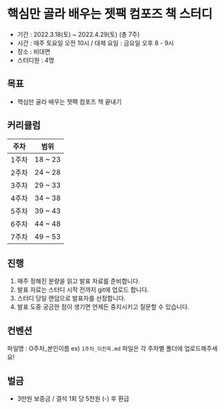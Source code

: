 # 핵심만 골라 배우는 젯팩 컴포즈 책 스터디
- 기간 : 2022.3.18(토) ~ 2022.4.29(토) (총 7주)
- 시간 : 매주 토요일 오전 10시 / 대체 요일 : 금요일 오후 8 - 9시
- 장소 : 비대면
- 스터디원 : 4명

## 목표
- 핵심만 골라 배우는 젯팩 컴포즈 책 끝내기

## 커리큘럼
| 주차 | 범위 |
| --- | --- |
| 1주차 | 18 ~ 23 |
| 2주차 | 24 ~ 28 |  
| 3주차 | 29 ~ 33 |
| 4주차 | 34 ~ 38 | 
| 5주차 | 39 ~ 43 |
| 6주차 | 44 ~ 48 |
| 7주차 | 49 ~ 53 |   

## 진행
1. 매주 정해진 분량을 읽고 발표 자료를 준비합니다.
2. 발표 자료는 스터디 시작 전까지 git에 업로드 합니다. 
3. 스터디 당일 랜덤으로 발표자를 선정합니다.
4. 발표 도중 궁금한 점이 생기면 언제든 중지시키고 질문할 수 있습니다.


## 컨벤션
파일명 : O주차_본인이름 ex) `1주차_이진욱.md`
파일은 각 주차별 폴더에 업로드해주세요!

## 벌금
- 3만원 보증금 / 결석 1회 당 5천원 (-) 후 환급
